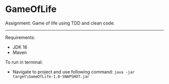 # GameOfLife
Assignment: Game of life using TDD and clean code.

---------------------------------------------------
Requirements:
* JDK 16
* Maven

To run in terminal:
* Navigate to project and use following command:
`java -jar target\GameOfLife-1.0-SNAPSHOT.jar`



